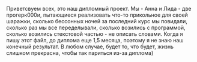 Приветсвуем всех, 
это наш дипломный проект.
Мы - Анна и Лида - две прогерк000и, пытающиеся реализовать что-то прикольное для своей шаражки,
сколько бессонных ночей за последний курс мы повидали, сколько раз мы все переделывали, 
сколько возились с программой, сколько возились стекстовой частью - не описать словами.
Когда я пишу этот файл, до диплома еще 1,5 месяца, поэтому я не знаю наш конечный результат.
В любом случае, будет то, что будет, жизнь слишком прекрасна, чтобы так париться из-за диплома)
